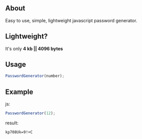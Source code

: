 ## About
Easy to use, simple, lightweight javascript password generator. 

## Lightweight?
It's only <b>4 kb || 4096 bytes</b>
## Usage

```javascript
PasswordGenerator(number);
```

## Example

js:
```javascript
PasswordGenerator(12);
```
result:
```html
kp708Uk=9!+C
```
